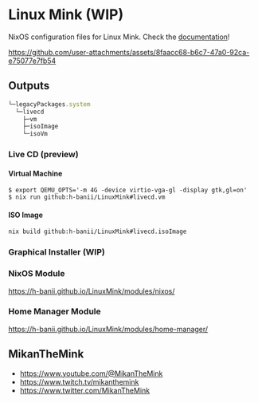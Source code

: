 # Linux Mink (WIP)

NixOS configuration files for Linux Mink. Check the
[documentation](https://h-banii.github.io/LinuxMink/)!

https://github.com/user-attachments/assets/8faacc68-b6c7-47a0-92ca-e75077e7fb54

## Outputs

```js
└─legacyPackages.system
  └─livecd
    ├─vm
    ├─isoImage
    └─isoVm
```

### Live CD (preview)

#### Virtual Machine

```console
$ export QEMU_OPTS='-m 4G -device virtio-vga-gl -display gtk,gl=on'
$ nix run github:h-banii/LinuxMink#livecd.vm
```

#### ISO Image

```sh
nix build github:h-banii/LinuxMink#livecd.isoImage
```

### Graphical Installer (WIP)

### NixOS Module

https://h-banii.github.io/LinuxMink/modules/nixos/

### Home Manager Module

https://h-banii.github.io/LinuxMink/modules/home-manager/

## MikanTheMink

- https://www.youtube.com/@MikanTheMink
- https://www.twitch.tv/mikanthemink
- https://www.twitter.com/MikanTheMink

